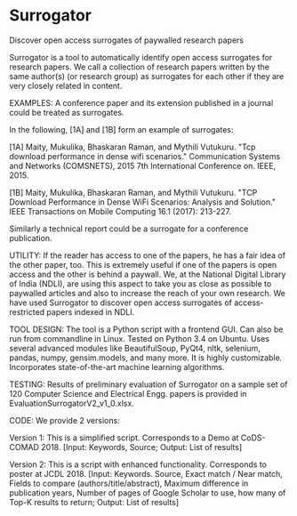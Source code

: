 # Surrogator
Discover open access surrogates of paywalled research papers

Surrogator is a tool to automatically identify open access surrogates for research papers.
We call a collection of research papers written by the same author(s) (or research group) as surrogates for each other if they are very closely related in content.
 
EXAMPLES: 
A conference paper and its extension published in a journal could be treated as surrogates. 

In the following, [1A] and [1B] form an example of surrogates:

[1A] Maity, Mukulika, Bhaskaran Raman, and Mythili Vutukuru. "Tcp download performance in dense wifi scenarios." Communication Systems and Networks (COMSNETS), 2015 7th International Conference on. IEEE, 2015.

[1B] Maity, Mukulika, Bhaskaran Raman, and Mythili Vutukuru. "TCP Download Performance in Dense WiFi Scenarios: Analysis and Solution." IEEE Transactions on Mobile Computing 16.1 (2017): 213-227.

Similarly a technical report could be a surrogate for a conference publication.

UTILITY:
If the reader has access to one of the papers, he has a fair idea of the other paper, too. This is extremely useful if one of the papers is open access and the other is behind a paywall. We, at the National Digital Library of India (NDLI), are using this aspect to take you as close as possible to paywalled articles and also to increase the reach of your own research. We have used Surrogator to discover open access surrogates of access-restricted papers indexed in NDLI.

TOOL DESIGN:
The tool is a Python script with a frontend GUI. Can also be run from commandline in Linux. Tested on Python 3.4 on Ubuntu.
Uses several advanced modules like BeautifulSoup, PyQt4, nltk, selenium, pandas, numpy, gensim.models, and many more. It is highly customizable. Incorporates state-of-the-art machine learning algorithms.

TESTING:
Results of preliminary evaluation of Surrogator on a sample set of 120 Computer Science and Electrical Engg. papers is provided in EvaluationSurrogatorV2_v1_0.xlsx. 

CODE:
We provide 2 versions:

Version 1: This is a simplified script. Corresponds to a Demo at CoDS-COMAD 2018.
[Input: Keywords, Source; Output: List of results]

Version 2: This is a script with enhanced functionality. Corresponds to poster at JCDL 2018.
[Input: Keywords. Source, Exact match / Near match, Fields to compare (authors/title/abstract), Maximum difference in publication years, Number of pages of Google Scholar to use, how many of Top-K results to return; Output: List of results] 

